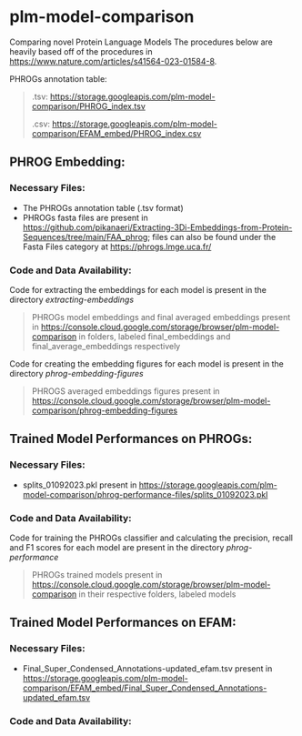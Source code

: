 # plm-model-comparison
Comparing novel Protein Language Models
The procedures below are heavily based off of the procedures in https://www.nature.com/articles/s41564-023-01584-8. 

PHROGs annotation table:
> .tsv: https://storage.googleapis.com/plm-model-comparison/PHROG_index.tsv
> 
> .csv: https://storage.googleapis.com/plm-model-comparison/EFAM_embed/PHROG_index.csv


## PHROG Embedding: 
### Necessary Files: 
* The PHROGs annotation table (.tsv format)
* PHROGs fasta files are present in https://github.com/pikanaeri/Extracting-3Di-Embeddings-from-Protein-Sequences/tree/main/FAA_phrog; files can also be found under the Fasta Files category at https://phrogs.lmge.uca.fr/
### Code and Data Availability: 
Code for extracting the embeddings for each model is present in the directory *extracting-embeddings*
> PHROGs model embeddings and final averaged embeddings present in https://console.cloud.google.com/storage/browser/plm-model-comparison in folders, labeled final_embeddings and final_average_embeddings respectively

Code for creating the embedding figures for each model is present in the directory *phrog-embedding-figures*
> PHROGS averaged embeddings figures present in https://console.cloud.google.com/storage/browser/plm-model-comparison/phrog-embedding-figures

##  Trained Model Performances on PHROGs: 
### Necessary Files: 
* splits_01092023.pkl present in https://storage.googleapis.com/plm-model-comparison/phrog-performance-files/splits_01092023.pkl
### Code and Data Availability: 
Code for training the PHROGs classifier and calculating the precision, recall and F1 scores for each model are present in the directory *phrog-performance*
> PHROGs trained models present in https://console.cloud.google.com/storage/browser/plm-model-comparison in their respective folders, labeled models

##  Trained Model Performances on EFAM: 
### Necessary Files: 
* Final_Super_Condensed_Annotations-updated_efam.tsv present in https://storage.googleapis.com/plm-model-comparison/EFAM_embed/Final_Super_Condensed_Annotations-updated_efam.tsv
### Code and Data Availability: 
